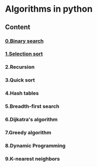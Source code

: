 # Algorithms in python

## Content
### [0.Binary search](https://github.com/alan-nguyen/algorithms-python/blob/master/00_binary_search.py)
### [1.Selection sort](https://github.com/alan-nguyen/algorithms-python/blob/master/01_selection_sort.py)
### 2.Recursion
### 3.Quick sort
### 4.Hash tables
### 5.Breadth-first search
### 6.Dijkatra's algorithm
### 7.Greedy algorithm
### 8.Dynamic Programming 
### 9.K-nearest neighbors
